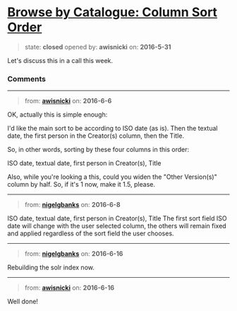 # [Browse by Catalogue: Column Sort Order](https://github.com/livingstoneonline/livingstoneonline/issues/49)

> state: **closed** opened by: **awisnicki** on: **2016-5-31**

Let&#x27;s discuss this in a call this week.


### Comments

---
> from: [**awisnicki**](https://github.com/livingstoneonline/livingstoneonline/issues/49#issuecomment-224114515) on: **2016-6-6**

OK, actually this is simple enough:

I&#x27;d like the main sort to be according to ISO date (as is).
Then the textual date, the first person in the Creator(s) column, then the Title.

So, in other words, sorting by these four columns in this order:

ISO date, textual date, first person in Creator(s), Title

Also, while you&#x27;re looking a this, could you widen the &quot;Other Version(s)&quot; column by half. So, if it&#x27;s 1 now, make it 1.5, please.

---
> from: [**nigelgbanks**](https://github.com/livingstoneonline/livingstoneonline/issues/49#issuecomment-224685117) on: **2016-6-8**

ISO date, textual date, first person in Creator(s), Title
The first sort field ISO date will change with the user selected column, the others will remain fixed and applied regardless of the sort field the user chooses.

---
> from: [**nigelgbanks**](https://github.com/livingstoneonline/livingstoneonline/issues/49#issuecomment-226558309) on: **2016-6-16**

Rebuilding the solr index now.

---
> from: [**awisnicki**](https://github.com/livingstoneonline/livingstoneonline/issues/49#issuecomment-226568436) on: **2016-6-16**

Well done!

